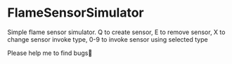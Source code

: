 # FlameSensorSimulator
Simple flame sensor simulator. Q to create sensor, E to remove sensor, X to change sensor invoke type, 0-9 to invoke sensor using selected type

Please help me to find bugs🙂
